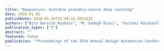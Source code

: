 ```yaml
---
title: "Deepsecure: Scalable provably-secure deep learning"
date: 2018-01-01
publishDate: 2020-01-20T15:49:16.581143Z
authors: ["Bita Darvish Rouhani", "M. Sadegh Riazi", "Farinaz Koushanfar"]
publication_types: ["1"]
abstract: ""
featured: false
publication: "*Proceedings of the 55th Annual Design Automation Conference*"
---
```


